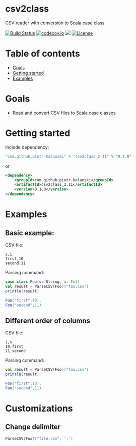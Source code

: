 # csv2class
CSV reader with conversion to Scala case class

[![Build Status](https://api.travis-ci.org/piotr-kalanski/csv2class.png?branch=development)](https://api.travis-ci.org/piotr-kalanski/csv2class.png?branch=development)
[![codecov.io](http://codecov.io/github/piotr-kalanski/csv2class/coverage.svg?branch=development)](http://codecov.io/github/piotr-kalanski/csv2class/coverage.svg?branch=development)
[<img src="https://img.shields.io/maven-central/v/com.github.piotr-kalanski/csv2class_2.11.svg?label=latest%20release"/>](http://search.maven.org/#search%7Cga%7C1%7Ca%3A%22csv2class_2.11%22)
[![License](http://img.shields.io/:license-Apache%202-red.svg)](http://www.apache.org/licenses/LICENSE-2.0.txt)

# Table of contents

- [Goals](#goals)
- [Getting started](#getting-started)
- [Examples](#examples)

# Goals

- Read and convert CSV files to Scala case classes

# Getting started

Include dependency:

```scala
"com.github.piotr-kalanski" % "csv2class_2.11" % "0.1.0"
```

or

```xml
<dependency>
    <groupId>com.github.piotr-kalanski</groupId>
    <artifactId>csv2class_2.11</artifactId>
    <version>0.1.0</version>
</dependency>
```

# Examples

## Basic example:

CSV file:
```csv
s,i
first,10
second,11
```

Parsing command:
```scala
case class Foo(s: String, i: Int)
val result = ParseCSV[Foo]("foo.csv")
println(result)
```

```scala
Foo("first",10),
Foo("second",11)
```

## Different order of columns

CSV file:
```csv
i,s
10,first
11,second
```

Parsing command:
```scala
val result = ParseCSV[Foo]("foo.csv")
println(result)
```

```scala
Foo("first",10),
Foo("second",11)
```

# Customizations

## Change delimiter

```scala
ParseCSV[Foo]("file.csv", ';')
```
